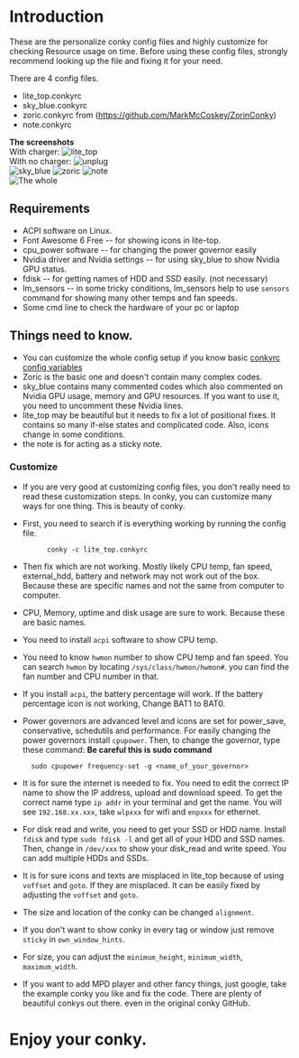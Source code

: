 # Introduction
These are the personalize conky config files and highly customize for checking Resource usage on time. Before using these config files, strongly recommend looking up the file and fixing it for your need.

There are 4 config files.
* lite_top.conkyrc 
* sky_blue.conkyrc  
* zoric.conkyrc from (https://github.com/MarkMcCoskey/ZorinConky) 
* note.conkyrc 

**The screenshots**  
With charger: ![lite_top](screenshot/lite_top.png)  
With no charger: ![unplug](screenshot/unplug.png)  
![sky_blue](screenshot/sky_blue.png)
![zoric](screenshot/zoric.png) 
![note](screenshot/note.png)  
![The whole](screenshot/whole.png)  

## Requirements
* ACPI software on Linux.
* Font Awesome 6 Free -- for showing icons in lite-top.
* cpu_power software -- for changing the power governor easily
* Nvidia driver and Nvidia settings -- for using sky_blue to show Nvidia GPU status.
* fdisk -- for getting names of HDD and SSD easily. (not necessary)
* lm_sensors -- in some tricky conditions, lm_sensors help to use `sensors` command for showing many other temps and fan speeds.
* Some cmd line to check the hardware of your pc or laptop

## Things need to know.
* You can customize the whole config setup if you know basic [conkyrc config variables](https://conky.sourceforge.net/variables.html)
* Zoric is the basic one and doesn't contain many complex codes.
* sky_blue contains many commented codes which also commented on Nvidia GPU usage, memory and GPU resources. If you want to use it, you need to uncomment these Nvidia lines.
* lite_top may be beautiful but it needs to fix a lot of positional fixes. It contains so many if-else states and complicated code. Also, icons change in some conditions.
* the note is for acting as a sticky note. 

### Customize
* If you are very good at customizing config files, you don't really need to read these customization steps. In conky, you can customize many ways for one thing. This is beauty of conky. 
* First, you need to search if is everything working by running the config file.

            conky -c lite_top.conkyrc
* Then fix which are not working. Mostly likely CPU temp, fan speed, external_hdd, battery and network may not work out of the box. Because these are specific names and not the same from computer to computer. 
* CPU, Memory, uptime and disk usage are sure to work. Because these are basic names. 
* You need to install `acpi` software to show CPU temp.   
* You need to know `hwmon` number to show CPU temp and fan speed. You can search `hwmon` by locating `/sys/class/hwmon/hwmon#`. you can find the fan number and CPU number in that.   
* If you install `acpi`, the battery percentage will work. If the battery percentage icon is not working, Change BAT1 to BAT0. 
* Power governors are advanced level and icons are set for power_save, conservative, schedutils and performance. For easily changing the power governors install `cpupower`. Then, to change the governor, type these command:  **Be careful this is sudo command**  

        sudo cpupower frequency-set -g <name_of_your_governor>
* It is for sure the internet is needed to fix. You need to edit the correct IP name to show the IP address, upload and download speed. To get the correct name type `ip addr` in your terminal and get the name. You will see `192.168.xx.xxx`, take `wlpxxx` for wifi and `enpxxx` for ethernet. 
* For disk read and write, you need to get your SSD or HDD name. Install `fdisk` and type `sudo fdisk -l` and get all of your HDD and SSD names. Then, change in `/dev/xxx` to show your disk_read and write speed. You can add multiple HDDs and SSDs.
* It is for sure icons and texts are misplaced in lite_top because of using `voffset` and `goto`. If they are misplaced. It can be easily fixed by adjusting the `voffset` and `goto`. 
*  The size and location of the conky can be changed `alignment`. 
*  If you don't want to show conky in every tag or window just remove `sticky` in `own_window_hints`.
*  For size, you can adjust the `minimum_height`, `minimum_width`, `maximum_width`.
* If you want to add MPD player and other fancy things, just google, take the example conky you like and fix the code. There are plenty of beautiful conkys out there. even in the original conky GitHub. 
#  Enjoy your conky. 